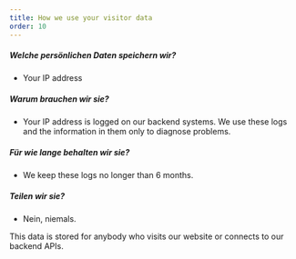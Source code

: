 ```yaml
---
title: How we use your visitor data
order: 10
---
```


##### Welche persönlichen Daten speichern wir?

- Your IP address

##### Warum brauchen wir sie?

- Your IP address is logged on our backend systems. We use these logs and the information in them only to diagnose problems.

##### Für wie lange behalten wir sie?

- We keep these logs no longer than 6 months.

##### Teilen wir sie?

- Nein, niemals.

<Note>
This data is stored for anybody who visits our website or connects to our backend APIs.
</Note>
